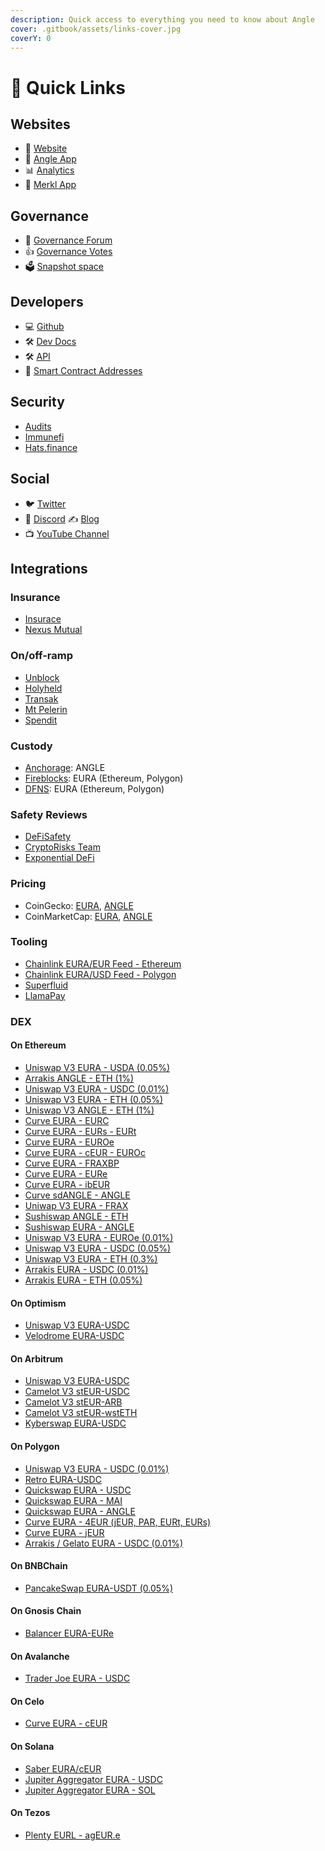 ```yaml
---
description: Quick access to everything you need to know about Angle
cover: .gitbook/assets/links-cover.jpg
coverY: 0
---
```


# 🔗 Quick Links

## Websites

- 📡 [Website](https://angle.money)
- 📐 [Angle App](https://app.angle.money/)
- 📊 [Analytics](https://analytics.angle.money)
- 🥨 [Merkl App](https://merkl.angle.money/)

## Governance

- 💬 [Governance Forum](https://gov.angle.money)
- 👍 [Governance Votes](https://app.angle.money/governance)
- 🗳 [Snapshot space](https://snapshot.org/#/anglegovernance.eth)

## Developers

- 💻 [Github](https://github.com/AngleProtocol)
- 🛠 [Dev Docs](https://developers.angle.money)
- 🛠 [API](https://api.angle.money)
- 🧾 [Smart Contract Addresses](https://developers.angle.money/overview/smart-contracts)

## Security

- [Audits](resources/audits/)
- [Immunefi](https://immunefi.com/bounty/angleprotocol/)
- [Hats.finance](https://app.hats.finance/vaults)

## Social

- 🐦 [Twitter](https://twitter.com/AngleProtocol)
- 💬 [Discord](https://discord.gg/47mmUUwfMu)
  ✍️ [Blog](https://angle.money/blog)
- 📺 [YouTube Channel](https://www.youtube.com/@anglelabs)

## Integrations

### Insurance

- [Insurace](https://app.insurace.io/Insurance/BuyCovers)
- [Nexus Mutual](https://app.nexusmutual.io/cover/buy/get-quote?address=0xfdA462548Ce04282f4B6D6619823a7C64Fdc0185)

### On/off-ramp

- [Unblock](https://angle.getunblock.com/)
- [Holyheld](https://holyheld.com/)
- [Transak](https://global.transak.com/?apiKey=19f99004-7aee-40ff-93c6-7676a2c002ed&networks=ethereum,polygon&defaultCryptoCurrency=agEUR&cryptoCurrencyList=agEUR&productsAvailed=BUY,SELL)
- [Mt Pelerin](https://www.mtpelerin.com/sell-crypto)
- [Spendit](https://spendit.finance/ageur)

### Custody

- [Anchorage](https://www.anchorage.com/): ANGLE
- [Fireblocks](https://fireblocks.com): EURA (Ethereum, Polygon)
- [DFNS](https://www.dfns.co): EURA (Ethereum, Polygon)

### Safety Reviews

- [DeFiSafety](https://www.defisafety.com/app/pqrs/482)
- [CryptoRisks Team](https://cryptorisks.substack.com/p/ageur-angle-protocol)
- [Exponential DeFi](https://exponential.fi/protocols/9c12131c-0c5e-4e5e-8c75-4059e021a529)

### Pricing

- CoinGecko: [EURA](https://www.coingecko.com/fr/pi%C3%A8ces/ageur), [ANGLE](https://www.coingecko.com/fr/pi%C3%A8ces/angle)
- CoinMarketCap: [EURA](https://coinmarketcap.com/fr/currencies/angle-protocol/), [ANGLE](https://coinmarketcap.com/currencies/angle/)

### Tooling

- [Chainlink EURA/EUR Feed - Ethereum](https://etherscan.io/address/0xb4d5289C58CE36080b0748B47F859D8F50dFAACb)
- [Chainlink EURA/USD Feed - Polygon](https://polygonscan.com/address/0x9b88d07B2354eF5f4579690356818e07371c7BeD)
- [Superfluid](https://app.superfluid.finance)
- [LlamaPay](https://llamapay.io)

### DEX

#### On Ethereum

- [Uniswap V3 EURA - USDA (0.05%)](https://etherscan.io/address/0x580EE6b001348FA0DeB675F4D55259C96c4a3A31)
- [Arrakis ANGLE - ETH (1%)](https://dashboard.arrakis.finance/?network=ethereum&vault=0xcd80b6713387e02cdd0d77d60f09fd0589ff212c)
- [Uniswap V3 EURA - USDC (0.01%)](https://info.uniswap.org/#/pools/0x735a26a57a0a0069dfabd41595a970faf5e1ee8b)
- [Uniswap V3 EURA - ETH (0.05%)](https://info.uniswap.org/#/pools/0x8db1b906d47dfc1d84a87fc49bd0522e285b98b9)
- [Uniswap V3 ANGLE - ETH (1%)](https://info.uniswap.org/#/pools/0x51c2841333fbbab53b7c2c442cc265bf16430d6d)
- [Curve EURA - EURC](https://curve.fi/factory/164)
- [Curve EURA - EURs - EURt](https://curve.fi/factory/66)
- [Curve EURA - EUROe](https://curve.fi/factory/273)
- [Curve EURA - cEUR - EUROc](https://curve.fi/factory/145)
- [Curve EURA - FRAXBP](https://curve.fi/factory-crypto/93)
- [Curve EURA - EURe](https://curve.fi/#/ethereum/pools/factory-v2-231/deposit)
- [Curve EURA - ibEUR](https://curve.fi/factory/78)
- [Curve sdANGLE - ANGLE](https://curve.fi/factory/101)
- [Uniwap V3 EURA - FRAX](https://info.uniswap.org/#/pools/0x8ce5796ef6b0c5918025bcf4f9ca908201b030b3)
- [Sushiswap ANGLE - ETH](https://analytics.sushi.com/pairs/0xfb55af0ef0dcdec92bd3752e7a9237dfefb8acc0)
- [Sushiswap EURA - ANGLE](https://analytics.sushi.com/pairs/0x1f4c763bde1d4832b3ea0640e66da00b98831355)
- [Uniswap V3 EURA - EUROe (0.01%)](https://info.uniswap.org/#/pools/0x820802Fa8a99901F52e39acD21177b0BE6EE2974)
- [Uniswap V3 EURA - USDC (0.05%)](https://info.uniswap.org/#/pools/0x7ed3f364668cd2b9449a8660974a26a092c64849)
- [Uniswap V3 EURA - ETH (0.3%)](https://info.uniswap.org/#/pools/0x9496d107a4b90c7d18c703e8685167f90ac273b0)
- [Arrakis EURA - USDC (0.01%)](https://beta.arrakis.finance/#/vaults/0xEDECB43233549c51CC3268b5dE840239787AD56c)
- [Arrakis EURA - ETH (0.05%)](https://beta.arrakis.finance/#/vaults/0x857E0B2eD0E82D5cDEB015E77ebB873C47F99575)

#### On Optimism

- [Uniswap V3 EURA-USDC](https://info.uniswap.org/#/optimism/pools/0xf44acaa38be5e965c5ddf374e7a2ba270e580684)
- [Velodrome EURA-USDC](https://app.velodrome.finance/liquidity/manage?address=0x7866c6072b09539fc0fde82963846b80203d7beb)

#### On Arbitrum

- [Uniswap V3 EURA-USDC](https://info.uniswap.org/#/arbitrum/pools/0xe4d9faddd9bca5d8393bee915dc56e916ab94d27)
- [Camelot V3 stEUR-USDC](https://info.camelot.exchange/pair/v3/0xcc4e4c18bad7e1cc63bb98915eeb3f412939955e)
- [Camelot V3 stEUR-ARB](https://info.camelot.exchange/pair/v3/0xcae4a98685fd488e8d2fc3780baabc7d472f9d01)
- [Camelot V3 stEUR-wstETH](https://info.camelot.exchange/pair/v3/0x6c41a770583fc7141fbea9ac741f9015a4de6fda)
- [Kyberswap EURA-USDC](https://kyberswap.com/elastic/add/0xFA5Ed56A203466CbBC2430a43c66b9D8723528E7/0xFF970A61A04b1cA14834A43f5dE4533eBDDB5CC8/40)

#### On Polygon

- [Uniswap V3 EURA - USDC (0.01%)](https://info.uniswap.org/#/polygon/pools/0x3fa147d6309abeb5c1316f7d8a7d8bd023e0cd80)
- [Retro EURA-USDC](https://polygonscan.com/address/0xc2cb03a819f785bd8eb8d628bad41cd7c1c71f4b)
- [Quickswap EURA - USDC](https://info.quickswap.exchange/#/pair/0x82a54e66c05fcd555adae593848a4257c9e51ad9)
- [Quickswap EURA - MAI](https://quickswap.exchange/#/analytics/v3/pair/0x63aefd3aefeedce0860a5ef21c1af548641620dd)
- [Quickswap EURA - ANGLE](https://info.quickswap.exchange/#/pair/0xbf1ac395731307e83cbf1901957ed0a4faa15a02)
- [Curve EURA - 4EUR (jEUR, PAR, EURt, EURs)](https://polygon.curve.fi/factory/72)
- [Curve EURA - jEUR](https://polygon.curve.fi/factory/209)
- [Arrakis / Gelato EURA - USDC (0.01%)](https://polygonscan.com/address/0x1644de0A8E54626b54AC77463900FcFFD8B94542)

#### On BNBChain

- [PancakeSwap EURA-USDT (0.05%)](https://pancakeswap.finance/add/0x12f31B73D812C6Bb0d735a218c086d44D5fe5f89/0x55d398326f99059fF775485246999027B3197955/500?chain=bsc&minPrice=1.088832&maxPrice=1.090771)

#### On Gnosis Chain

- [Balancer EURA-EURe](https://app.balancer.fi/#/gnosis-chain/pool/0x5c78d05b8ecf97507d1cf70646082c54faa4da95000000000000000000000030)

#### On Avalanche

- [Trader Joe EURA - USDC](https://traderjoexyz.com/pool/0xAEC8318a9a59bAEb39861d10ff6C7f7bf1F96C57/0xb97ef9ef8734c71904d8002f8b6bc66dd9c48a6e#/)

#### On Celo

- [Curve EURA - cEUR](https://celo.curve.fi/factory/2)

#### On Solana

- [Saber EURA/cEUR](https://app.saber.so/#/pools/aceur_ageur/deposit)
- [Jupiter Aggregator EURA - USDC](https://jup.ag/swap/USDC-agEUR)
- [Jupiter Aggregator EURA - SOL](https://jup.ag/swap/agEUR-SOL)

#### On Tezos

- [Plenty EURL - agEUR.e](https://plentydefi.com/)
